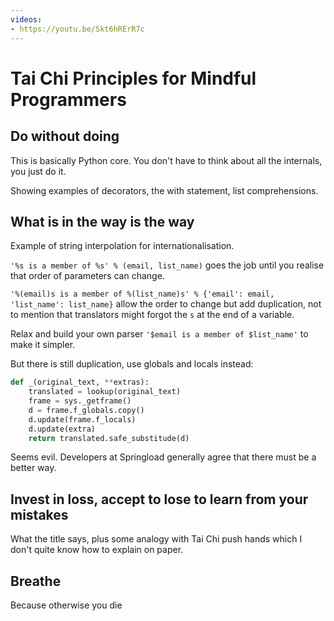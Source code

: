 ```yaml
---
videos:
- https://youtu.be/Skt6hRErR7c
---
```


# Tai Chi Principles for Mindful Programmers

## Do without doing

This is basically Python core. You don't have to think about all the internals, you just do it.

Showing examples of decorators, the with statement, list comprehensions.

## What is in the way is the way

Example of string interpolation for internationalisation.

`'%s is a member of %s' % (email, list_name)` goes the job until you realise that order of parameters can change.

`'%(email)s is a member of %(list_name)s' % {'email': email, 'list_name': list_name}` allow the order to change but add duplication, not to mention that translators might forgot the `s` at the end of a variable.

Relax and build your own parser `'$email is a member of $list_name'` to make it simpler.

But there is still duplication, use globals and locals instead:

```python
def _(original_text, **extras):
	translated = lookup(original_text)
	frame = sys._getframe()
	d = frame.f_globals.copy()
	d.update(frame.f_locals)
	d.update(extra)
	return translated.safe_substitude(d)
```

Seems evil. Developers at Springload generally agree that there must be a better way.

## Invest in loss, accept to lose to learn from your mistakes

What the title says, plus some analogy with Tai Chi push hands which I don't quite know how to explain on paper.

## Breathe

Because otherwise you die